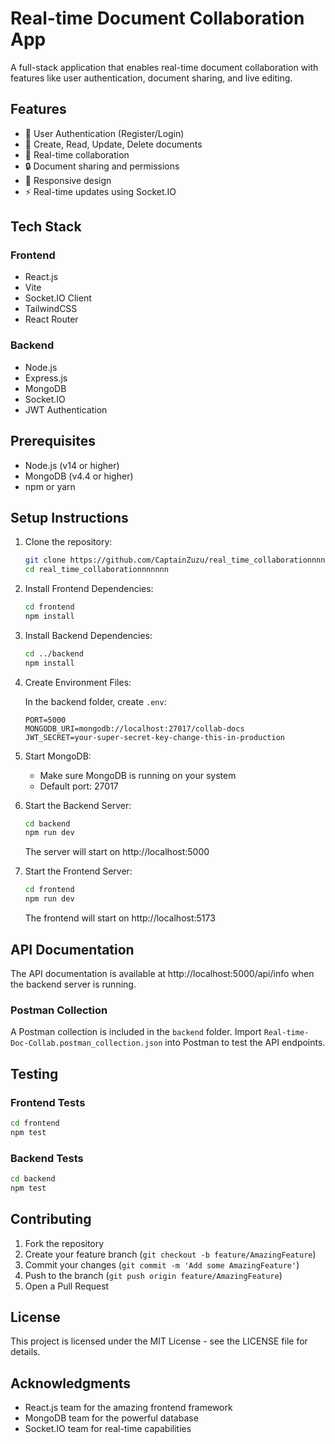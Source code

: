 # Real-time Document Collaboration App

A full-stack application that enables real-time document collaboration with features like user authentication, document sharing, and live editing.

## Features

- 🔐 User Authentication (Register/Login)
- 📝 Create, Read, Update, Delete documents
- 👥 Real-time collaboration
- 🔒 Document sharing and permissions
- 📱 Responsive design
- ⚡ Real-time updates using Socket.IO

## Tech Stack

### Frontend
- React.js
- Vite
- Socket.IO Client
- TailwindCSS
- React Router

### Backend
- Node.js
- Express.js
- MongoDB
- Socket.IO
- JWT Authentication

## Prerequisites

- Node.js (v14 or higher)
- MongoDB (v4.4 or higher)
- npm or yarn

## Setup Instructions

1. Clone the repository:
   ```bash
   git clone https://github.com/CaptainZuzu/real_time_collaborationnnnnnn.git
   cd real_time_collaborationnnnnnn
   ```

2. Install Frontend Dependencies:
   ```bash
   cd frontend
   npm install
   ```

3. Install Backend Dependencies:
   ```bash
   cd ../backend
   npm install
   ```

4. Create Environment Files:

   In the backend folder, create `.env`:
   ```
   PORT=5000
   MONGODB_URI=mongodb://localhost:27017/collab-docs
   JWT_SECRET=your-super-secret-key-change-this-in-production
   ```

5. Start MongoDB:
   - Make sure MongoDB is running on your system
   - Default port: 27017

6. Start the Backend Server:
   ```bash
   cd backend
   npm run dev
   ```
   The server will start on http://localhost:5000

7. Start the Frontend Server:
   ```bash
   cd frontend
   npm run dev
   ```
   The frontend will start on http://localhost:5173

## API Documentation

The API documentation is available at http://localhost:5000/api/info when the backend server is running.

### Postman Collection
A Postman collection is included in the `backend` folder. Import `Real-time-Doc-Collab.postman_collection.json` into Postman to test the API endpoints.

## Testing

### Frontend Tests
```bash
cd frontend
npm test
```

### Backend Tests
```bash
cd backend
npm test
```

## Contributing

1. Fork the repository
2. Create your feature branch (`git checkout -b feature/AmazingFeature`)
3. Commit your changes (`git commit -m 'Add some AmazingFeature'`)
4. Push to the branch (`git push origin feature/AmazingFeature`)
5. Open a Pull Request

## License

This project is licensed under the MIT License - see the LICENSE file for details.

## Acknowledgments

- React.js team for the amazing frontend framework
- MongoDB team for the powerful database
- Socket.IO team for real-time capabilities 